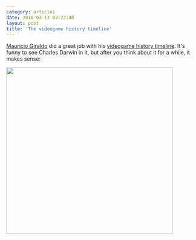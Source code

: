 ```yaml
---
category: articles
date: 2010-03-13 03:22:48
layout: post
title: 'The videogame history timeline'
---
```


<p><a href="http://www.mauriciogiraldo.com/">Mauricio Giraldo</a> did a great job with his <a href="http://www.mauriciogiraldo.com/vgline/beta/">videogame history timeline</a>. It's funny to see Charles Darwin in it, but after you think about it for a while, it makes sense:</p>

<p><a href="http://www.mauriciogiraldo.com/vgline/beta/"><img width="440" src="https://joaobordalo.com/images/static/blog/videogamehistory.png"></a></p>
